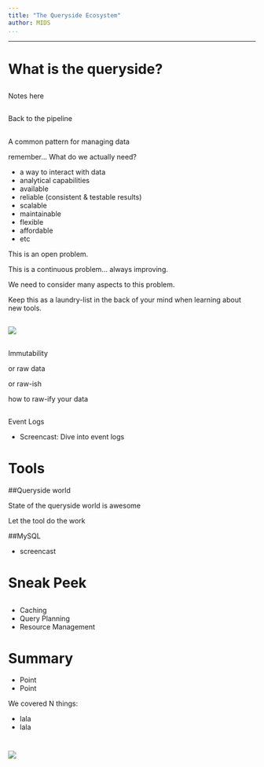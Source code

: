 ```yaml
---
title: "The Queryside Ecosystem"
author: MIDS
...
```


---

# What is the queryside?
##

<div class="notes">
Notes here
</div>

## 

Back to the pipeline

## 

A common pattern for managing data

<div class="notes">

remember... What do we actually need?

- a way to interact with data
- analytical capabilities
- available
- reliable (consistent & testable results)
- scalable
- maintainable
- flexible
- affordable
- etc

This is an open problem.

This is a continuous problem... always improving.

We need to consider many aspects to this problem.

Keep this as a laundry-list in the back of your mind when learning about new tools.

</div>

##

![](images/classifying-with-state.svg)

##

Immutability
<div class="notes">
or raw data

or raw-ish

how to raw-ify your data
</div>

## 
Event Logs
- Screencast: Dive into event logs



# Tools
##Queryside world


<div class="notes">
State of the queryside world is awesome

Let the tool do the work
</div>

##MySQL
- screencast

# Sneak Peek
##

##

- Caching
- Query Planning
- Resource Management

<div class="notes">

</div>



# Summary

- Point
- Point

<div class="notes">
We covered N things:

- lala
- lala

</div>


#

<img class="logo" src="images/berkeley-school-of-information-logo.png"/>




